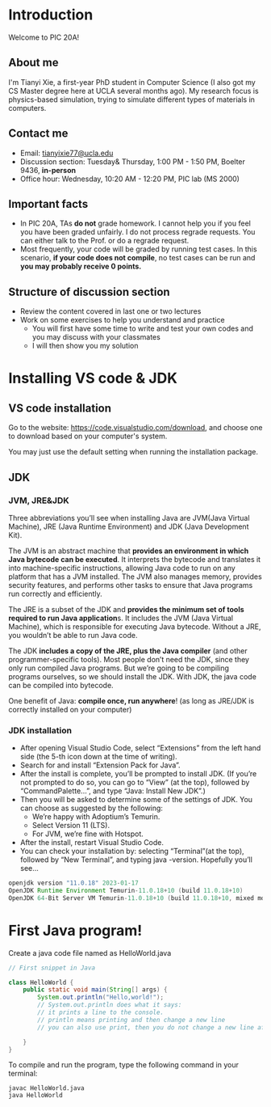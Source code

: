 # Introduction

Welcome to PIC 20A!

## About me

I'm Tianyi Xie, a first-year PhD student in Computer Science (I also got my CS Master degree here at UCLA several months ago). My research focus is physics-based simulation, trying to simulate different types of materials in computers.

## Contact me

- Email: tianyixie77@ucla.edu
- Discussion section: Tuesday& Thursday, 1:00 PM - 1:50 PM, Boelter 9436, **in-person**
- Office hour: Wednesday, 10:20 AM - 12:20 PM, PIC lab (MS 2000)

## Important facts

- In PIC 20A, TAs **do not** grade homework. I cannot help you if you feel you have been graded unfairly. I do not process regrade requests. You can either talk to the Prof. or do a regrade request.
- Most frequently, your code will be graded by running test cases. In this scenario, **if your code does not compile**, no test cases can be run and **you may probably receive 0 points.**

## Structure of discussion section

- Review the content covered in last one or two lectures
- Work on some exercises to help you understand and practice
    - You will first have some time to write and test your own codes and you may discuss with your classmates
    - I will then show you my solution

# Installing VS code & JDK

## VS code installation

Go to the website: https://code.visualstudio.com/download, and choose one to download based on your computer's system.

You may just use the default setting when running the installation package.

## JDK

### JVM, JRE&JDK

Three abbreviations you’ll see when installing Java are JVM(Java Virtual Machine), JRE (Java Runtime Environment) and JDK (Java Development Kit).

The JVM is an abstract machine that **provides an environment in which Java bytecode can be executed**. It interprets the bytecode and translates it into machine-specific instructions, allowing Java code to run on any platform that has a JVM installed. The JVM also manages memory, provides security features, and performs other tasks to ensure that Java programs run correctly and efficiently.

The JRE is a subset of the JDK and **provides the minimum set of tools required to run Java application**s. It includes the JVM (Java Virtual Machine), which is responsible for executing Java bytecode. Without a JRE, you wouldn’t be able to run Java code.

The JDK **includes a copy of the JRE, plus the Java compiler** (and other programmer-specific tools). Most people don’t need the JDK, since they only run compiled Java programs. But we’re going to be compiling programs ourselves, so we should install the JDK. With JDK, the java code can be compiled into bytecode.

One benefit of Java: **compile once, run anywhere**! (as long as JRE/JDK is correctly installed on your computer)

### JDK installation

- After opening Visual Studio Code, select “Extensions” from the left hand side (the 5-th icon down at the time of writing).
- Search for and install “Extension Pack for Java”.
- After the install is complete, you’ll be prompted to install JDK. (If you’re not prompted to do so, you can go to “View” (at the top), followed by “CommandPalette...”, and type “Java: Install New JDK”.)
- Then you will be asked to determine some of the settings of JDK. You can choose as suggested by the following:
    - We’re happy with Adoptium’s Temurin.
    - Select Version 11 (LTS).
    - For JVM, we’re fine with Hotspot.
- After the install, restart Visual Studio Code.
- You can check your installation by: selecting “Terminal”(at the top), followed by “New Terminal”, and typing java -version. Hopefully you’ll see...

```Java
openjdk version "11.0.18" 2023-01-17
OpenJDK Runtime Environment Temurin-11.0.18+10 (build 11.0.18+10)
OpenJDK 64-Bit Server VM Temurin-11.0.18+10 (build 11.0.18+10, mixed mode)
```

# First Java program!

Create a java code file named as HelloWorld.java

```Java
// First snippet in Java

class HelloWorld {
    public static void main(String[] args) {
        System.out.println("Hello,world!");
        // System.out.println does what it says:
        // it prints a line to the console.
        // println means printing and then change a new line
        // you can also use print, then you do not change a new line after printing

    }
}
```

To compile and run the program, type the following command in your terminal:

```shell
javac HelloWorld.java
java HelloWorld
```